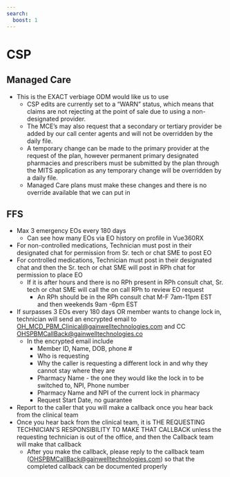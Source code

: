 ```yaml
---
search:
  boost: 1
---
```


# CSP

## Managed Care 
- This is the EXACT verbiage ODM would like us to use
    - CSP edits are currently set to a “WARN” status, which means that claims are not rejecting at the point of sale due to using a non-designated provider.
    - The MCE’s may also request that a secondary or tertiary provider be added by our call center agents and will not be overridden by the daily file.
    - A temporary change can be made to the primary provider at the request of the plan, however permanent primary designated pharmacies and prescribers must be submitted by the plan through the MITS application as any temporary change will be overridden by a daily file.
    - Managed Care plans must make these changes and there is no override available that we can put in

## FFS 
- Max 3 emergency EOs every 180 days
    - Can see how many EOs via EO history on profile in Vue360RX
- For non-controlled medications, Technician must post in their designated chat for permission from Sr. tech or chat SME to post EO
- For controlled medications, Technician must post in their designated chat and then the Sr. tech or chat SME will post in RPh chat for permission to place EO
    - If it is after hours and there is no RPh present in RPh consult chat, Sr. tech or chat SME will call the on call RPh to review EO request
        - An RPh should be in the RPh consult chat M-F 7am-11pm EST and then weekends 9am -6pm EST
- If surpasses 3 EOs every 180 days OR member wants to change lock in, technician will send an encrypted email to OH_MCD_PBM_Clinical@gainwelltechnologies.com and CC OHSPBMCallBack@gainwelltechnologies.co
    - In the encrypted email include
        - Member ID, Name, DOB, phone #
        - Who is requesting
        - Why the caller is requesting a different lock in and why they cannot stay where they are
        - Pharmacy Name - the one they would like the lock in to be switched to, NPI, Phone number
        - Pharmacy Name and NPI of the current lock in pharmacy
        - Request Start Date, no guarantee
- Report to the caller that you will make a callback once you hear back from the clinical team
- Once you hear back from the clinical team, it is THE REQUESTING TECHNICIAN'S RESPONSIBILITY TO MAKE THAT CALLBACK unless the requesting technician is out of the office, and then the Callback team will make that callback
    - After you make the callback, please reply to the callback team (OHSPBMCallBack@gainwelltechnologies.com) so that the completed callback can be documented properly

